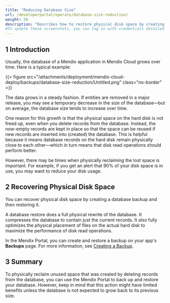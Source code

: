 ```yaml
---
title: "Reducing Database Size"
url: /developerportal/operate/database-size-reduction/
weight: 50
description: "Describes how to restore physical disk space by creating and restoring a database backup."
#To update these screenshots, you can log in with credentials detailed in How to Update Screenshots Using Team Apps.
---
```


## 1 Introduction

Usually, the database of a Mendix application in Mendix Cloud grows over time. Here is a typical example:

{{< figure src="/attachments/deployment/mendix-cloud-deploy/backups/database-size-reduction/Untitled.png" class="no-border" >}}

The data grows in a steady fashion. If entities are removed in a major release, you may see a temporary decrease in the size of the database—but on average, the database size tends to increase over time.

One reason for this growth is that the physical space on the hard disk is not freed up, even when you delete records from the database. Instead, the now-empty records are kept in place so that the space can be reused if new records are inserted into (created) the database. This is helpful because it means database records on the hard disk remain physically close to each other—which in turn means that disk read operations should perform better.

However, there may be times when physically reclaiming the lost space is important. For example, if you get an alert that 90% of your disk space is in use, you may want to reduce your disk usage.

## 2 Recovering Physical Disk Space

You can recover physical disk space by creating a database backup and then restoring it.

A database restore does a full physical rewrite of the database. It compresses the database to contain just the current records. It also fully optimizes the physical placement of files on the actual hard disk to maximize the performance of disk read operations.

In the Mendix Portal, you can create and restore a backup on your app's **Backups** page. For more information, see [Creating a Backup](/developerportal/operate/create-backup/).

## 3 Summary

To physically reclaim unused space that was created by deleting records from the database, you can use the Mendix Portal to back up and restore your database. However, keep in mind that this action might have limited benefits unless the database is not expected to grow back to its previous size.
